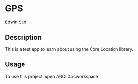 # GPS

Edwin Sun

## Description
This is a test app to learn about using the Core Location library.

## Usage
To use this project, open ARCL3.xcworkspace
